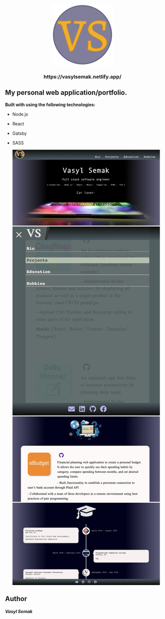 <p align="center">
  <a href="https://vasylsemak.netlify.app/">
    <img alt="im" src="src/images/logo-icon.png" width="200" />
  </a>
</p>
<h3 align="center">
  https://vasylsemak.netlify.app/
</h3>

## My personal web application/portfolio.

**Built with using the following technologies:**

- Node.js
- React
- Gatsby
- SASS

  <img alt="p1" src="src/images/photo-1.png" width="500" />
  <img alt="p2" src="src/images/photo-2.png" width="500" />
  <img alt="p3" src="src/images/photo-3.png" width="500" />
  <img alt="p4" src="src/images/photo-4.png" width="500" />

## Author

<h5>Vasyl Semak</h5>

